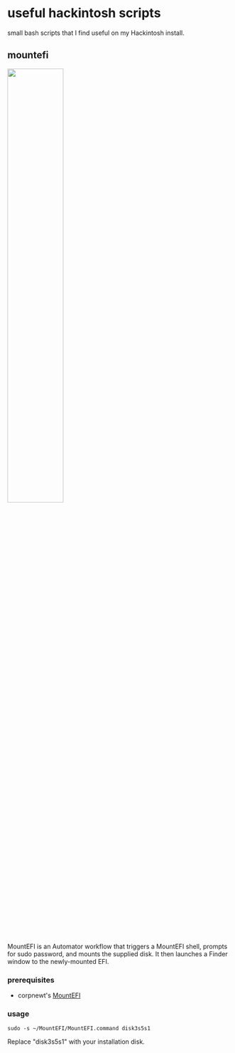# useful hackintosh scripts
 
 small bash scripts that I find useful on my Hackintosh install.

## mountefi


<img src="https://github.com/CarterLiebman/hackintosh/blob/scripts/img/mountefi-workflow.png" width="50%" style="align=center">

MountEFI is an Automator workflow that triggers a MountEFI shell, prompts for sudo password, and mounts the supplied disk. It then launches a Finder window to the newly-mounted EFI.


### prerequisites

- corpnewt's [MountEFI](https://github.com/corpnewt/MountEFI)

### usage

` sudo -s ~/MountEFI/MountEFI.command disk3s5s1 `

Replace "disk3s5s1" with your installation disk.
